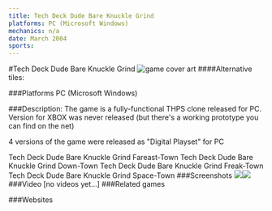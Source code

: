 ```yaml
---
title: Tech Deck Dude Bare Knuckle Grind
platforms: PC (Microsoft Windows)
mechanics: n/a
date: March 2004
sports: 
---
```

#Tech Deck Dude Bare Knuckle Grind
![game cover art](//images.igdb.com/igdb/image/upload/t_cover_big/gsot4qpvx1iop6d5ijdx.jpg "Logo Title Text 1")
####Alternative tiles:

###Platforms
PC (Microsoft Windows)

###Description:
The game is a fully-functional THPS clone released for PC. Version for XBOX was never released (but there's a working prototype you can find on the net) 
 
4 versions of the game were released as "Digital Playset" for PC 
 
Tech Deck Dude Bare Knuckle Grind Fareast-Town 
Tech Deck Dude Bare Knuckle Grind Down-Town 
Tech Deck Dude Bare Knuckle Grind Freak-Town 
Tech Deck Dude Bare Knuckle Grind Space-Town
###Screenshots
<a target="_blank" href="//images.igdb.com/igdb/image/upload/t_cover_big/cj5efcyuu1wejvr7hysf.jpg"><img src="//images.igdb.com/igdb/image/upload/t_thumb/cj5efcyuu1wejvr7hysf.jpg"/></a><a target="_blank" href="//images.igdb.com/igdb/image/upload/t_cover_big/azrvdjfp8deywyj62ubr.jpg"><img src="//images.igdb.com/igdb/image/upload/t_thumb/azrvdjfp8deywyj62ubr.jpg"/></a>
###Video
[no videos yet...]
###Related games

###Websites

